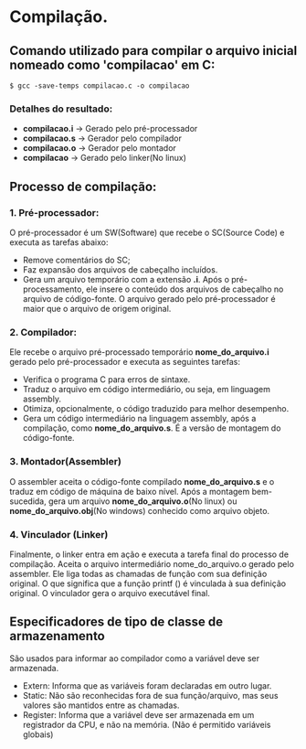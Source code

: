 # Compilação.
## Comando utilizado para compilar o arquivo inicial nomeado como 'compilacao' em C: 
`$ gcc -save-temps compilacao.c -o compilacao`
  
### Detalhes do resultado:
* **compilacao.i** -> Gerado pelo pré-processador
* **compilacao.s** -> Gerador pelo compilador
* **compilacao.o** -> Gerador pelo montador
* **compilacao** -> Gerado pelo linker(No linux)


## Processo de compilação:
### 1. Pré-processador:
O pré-processador é um SW(Software) que recebe o SC(Source Code) e executa as tarefas abaixo:
* Remove comentários do SC;
* Faz expansão dos arquivos de cabeçalho incluídos.
* Gera um arquivo temporário com a extensão **.i**. Após o pré-processamento, ele insere o conteúdo dos arquivos de cabeçalho no arquivo de código-fonte. O arquivo gerado pelo pré-processador é maior que o arquivo de origem original.

### 2. Compilador:
Ele recebe o arquivo pré-processado temporário **nome_do_arquivo.i** gerado pelo pré-processador e executa as seguintes tarefas:
* Verifica o programa C para erros de sintaxe.
* Traduz o arquivo em código intermediário, ou seja, em linguagem assembly.
* Otimiza, opcionalmente, o código traduzido para melhor desempenho.
* Gera um código intermediário na linguagem assembly, após a compilação, como **nome_do_arquivo.s**. É a versão de montagem do código-fonte.

### 3. Montador(Assembler)
O assembler aceita o código-fonte compilado **nome_do_arquivo.s** e o traduz em código de máquina de baixo nível. Após a montagem bem-sucedida, gera um arquivo **nome_do_arquivo.o**(No linux) ou **nome_do_arquivo.obj**(No windows) conhecido como arquivo objeto. 

### 4. Vinculador (Linker)
Finalmente, o linker entra em ação e executa a tarefa final do processo de compilação. Aceita o arquivo intermediário nome_do_arquivo.o gerado pelo assembler.
Ele liga todas as chamadas de função com sua definição original. O que significa que a função printf () é vinculada à sua definição original. O vinculador gera o arquivo executável final.


## Especificadores de tipo de classe de armazenamento
São usados para informar ao compilador como a variável deve ser armazenada.
* Extern: Informa que as variáveis foram declaradas em outro lugar.
* Static: Não são reconhecidas fora de sua função/arquivo, mas seus valores são mantidos entre as chamadas.
* Register: Informa que a variável deve ser armazenada em um registrador da CPU, e não na memória. (Não é permitido variáveis globais)
